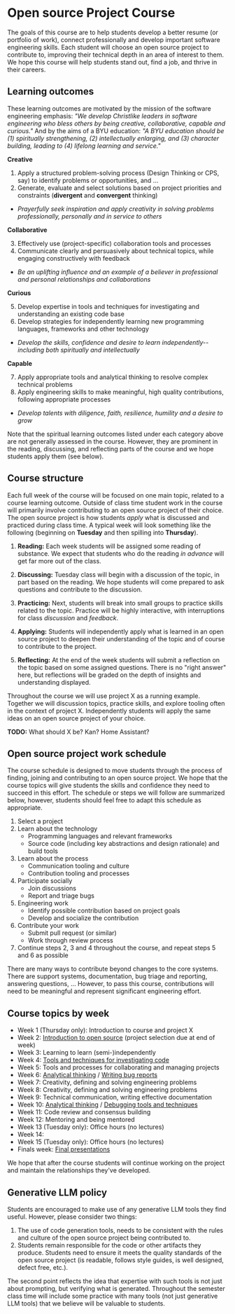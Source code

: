 # Open source Project Course

The goals of this course are to help students develop a better resume (or portfolio of work), connect professionally and develop important software engineering skills. Each student will choose an open source project to contribute to, improving their technical depth in an area of interest to them. We hope this course will help students stand out, find a job, and thrive in their careers.

## Learning outcomes

These learning outcomes are motivated by the mission of the software engineering emphasis: *"We develop Christlike leaders in software engineering who bless others by being creative, collaborative, capable and curious."* And by the aims of a BYU education: *"A BYU education should be (1) spiritually strengthening, (2) intellectually enlarging, and (3) character building, leading to (4) lifelong learning and service."*

**Creative**

1. Apply a structured problem-solving process (Design Thinking or CPS, say) to identify problems or opportunities, and ...
2. Generate, evaluate and select solutions based on project priorities and constraints (**divergent** and **convergent** thinking)

* *Prayerfully seek inspiration and apply creativity in solving problems professionally, personally and in service to others* 

**Collaborative**

3. Effectively use (project-specific) collaboration tools and processes
4. Communicate clearly and persuasively about technical topics, while engaging constructively with feedback 

* *Be an uplifting influence and an example of a believer in professional and personal relationships and collaborations*

**Curious**

5. Develop expertise in tools and techniques for investigating and understanding an existing code base
6. Develop strategies for independently learning new programming languages, frameworks and other technology

* *Develop the skills, confidence and desire to learn independently--including both spiritually and intellectually*

**Capable**

7. Apply appropriate tools and analytical thinking to resolve complex technical problems
8. Apply engineering skills to make meaningful, high quality contributions, following appropriate processes

* *Develop talents with diligence, faith, resilience, humility and a desire to grow*

Note that the spiritual learning outcomes listed under each category above are not generally assessed in the course. However, they are prominent in the reading, discussing, and reflecting parts of the course and we hope students apply them (see below).

## Course structure

Each full week of the course will be focused on one main topic, related to a course learning outcome. Outside of class time student work in the course will primarily involve contributing to an open source project of their choice. The open source project is how students *apply* what is discussed and practiced during class time. A typical week will look something like the following (beginning on **Tuesday** and then spilling into **Thursday**).

1. **Reading:** Each week students will be assigned some reading of substance. We expect that students who do the reading *in advance* will get far more out of the class.

2. **Discussing:** Tuesday class will begin with a discussion of the topic, in part based on the reading. We hope students will come prepared to ask questions and contribute to the discussion.

3. **Practicing:** Next, students will break into small groups to practice skills related to the topic. Practice will be highly interactive, with interruptions for class *discussion* and *feedback*.

4. **Applying:** Students will independently apply what is learned in an open source project to deepen their understanding of the topic and of course to contribute to the project.

5. **Reflecting:** At the end of the week students will submit a reflection on the topic based on some assigned questions. There is no "right answer" here, but reflections will be graded on the depth of insights and understanding displayed.

Throughout the course we will use project X as a running example. Together we will discussion topics, practice skills, and explore tooling often in the context of project X. Independently students will apply the same ideas on an open source project of your choice.

**TODO:** What should X be? Kan? Home Assistant?

## Open source project work schedule

The course schedule is designed to move students through the process of finding, joining and contributing to an open source project. We hope that the course topics will give students the skills and confidence they need to succeed in this effort. The schedule or steps we will follow are summarized below, however, students should feel free to adapt this schedule as appropriate.

1. Select a project
2. Learn about the technology
    * Programming languages and relevant frameworks
    * Source code (including key abstractions and design rationale) and build tools
3. Learn about the process
    * Communication tooling and culture
    * Contribution tooling and processes
4. Participate socially
    * Join discussions
    * Report and triage bugs
5. Engineering work
    * Identify possible contribution based on project goals
    * Develop and socialize the contribution
6. Contribute your work
    * Submit pull request (or similar)
    * Work through review process
7. Continue steps 2, 3 and 4 throughout the course, and repeat steps 5 and 6 as possible

There are many ways to contribute beyond changes to the core systems. There are support systems, documentation, bug triage and reporting, answering questions, ... However, to pass this course, contributions will need to be meaningful and represent significant engineering effort.

## Course topics by week

* Week 1 (Thursday only): Introduction to course and project X
* Week 2: [Introduction to open source](modules/open-source.md) (project selection due at end of week)
* Week 3: Learning to learn (semi-)independently
* Week 4: [Tools and techniques for investigating code](modules/investigating-code)
* Week 5: Tools and processes for collaborating and managing projects
* Week 6: [Analytical thinking](modules/analytical-thinking.md) / [Writing bug reports](modules/bug-reports.md)
* Week 7: Creativity, defining and solving engineering problems
* Week 8: Creativity, defining and solving engineering problems
* Week 9: Technical communication, writing effective documentation
* Week 10: [Analytical thinking](modules/analytical-thinking.md) / [Debugging tools and techniques](modules/debugging.md) 
* Week 11: Code review and consensus building
* Week 12: Mentoring and being mentored
* Week 13 (Tuesday only): Office hours (no lectures)
* Week 14: 
* Week 15 (Tuesday only): Office hours (no lectures)
* Finals week: [Final presentations](final.md)

We hope that after the course students will continue working on the project and maintain the relationships they've developed.

## Generative LLM policy

Students are encouraged to make use of any generative LLM tools they find useful. However, please consider two things:

1. The use of code generation tools, needs to be consistent with the rules and culture of the open source project being contributed to. 
2. Students remain responsible for the code or other artifacts they produce. Students need to ensure it meets the quality standards of the open source project (is readable, follows style guides, is well designed, defect free, etc.).

The second point reflects the idea that expertise with such tools is not just about prompting, but verifying what is generated. Throughout the semester class time will include some practice with many tools (not just generative LLM tools) that we believe will be valuable to students.
